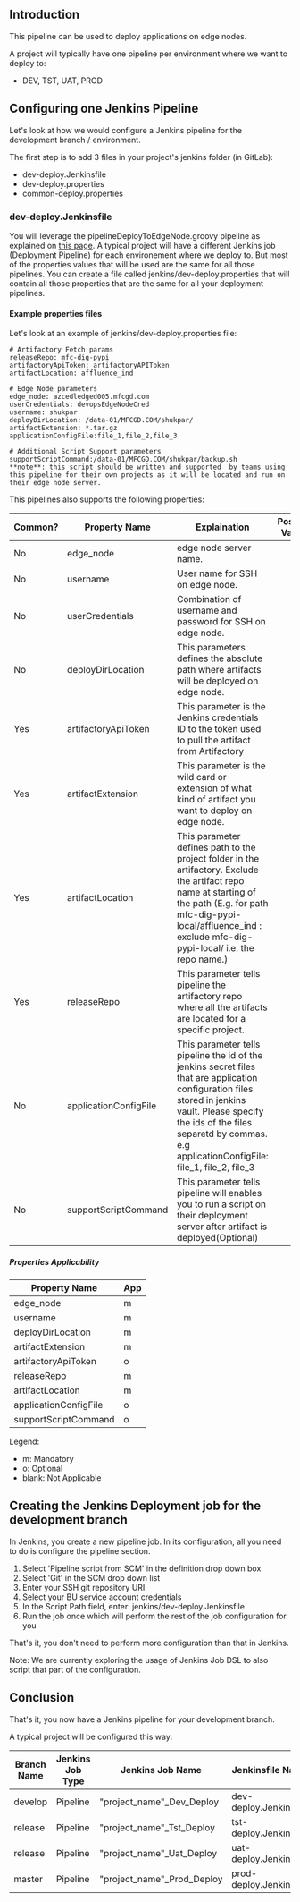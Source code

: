 ## Introduction
This pipeline can be used to deploy applications on edge nodes.

A project will typically have one pipeline per environment where we want to deploy to:
- DEV, TST, UAT, PROD

## Configuring one Jenkins Pipeline
Let's look at how we would configure a Jenkins pipeline for the development branch / environment.

The first step is to add 3 files in your project's jenkins folder (in GitLab):
- dev-deploy.Jenkinsfile
- dev-deploy.properties
- common-deploy.properties

### dev-deploy.Jenkinsfile
You will leverage the pipelineDeployToEdgeNode.groovy pipeline as explained on [this page](docs/deploy.md).
A typical project will have a different Jenkins job (Deployment Pipeline) for each environement where we deploy to.
But most of the properties values that will be used are the same for all those pipelines.
You can create a file called jenkins/dev-deploy.properties that will contain all those properties that are the same for all your deployment pipelines.

#### Example properties files

Let's look at an example of jenkins/dev-deploy.properties file:  
```
# Artifactory Fetch params
releaseRepo: mfc-dig-pypi
artifactoryApiToken: artifactoryAPIToken
artifactLocation: affluence_ind

# Edge Node parameters 
edge_node: azcedledged005.mfcgd.com
userCredentials: devopsEdgeNodeCred
username: shukpar
deployDirLocation: /data-01/MFCGD.COM/shukpar/
artifactExtension: *.tar.gz
applicationConfigFile:file_1,file_2,file_3

# Additional Script Support parameters
supportScriptCommand:/data-01/MFCGD.COM/shukpar/backup.sh
**note**: this script should be written and supported  by teams using this pipeline for their own projects as it will be located and run on their edge node server.
```

 

This pipelines also supports the following properties:


| Common? | Property Name | Explaination | Possible Values | Default Value |
| ------------- | ------------ | --------------- | ------------- |------------- |
| No  | edge_node          | edge node server name. |  |  | 
| No  | username           | User name for SSH on edge node. | | "." |
| No  | userCredentials    | Combination of username and password for SSH on edge node. | | "." |
| No  | deployDirLocation  | This parameters defines the absolute path where artifacts will be deployed on edge node. |  |  |
| Yes  | artifactoryApiToken  | This parameter is the Jenkins credentials ID to the token used to pull the artifact from Artifactory |  | artifactoryAPIToken |
| Yes  | artifactExtension  | This parameter is the wild card or extension of what kind of artifact you want to deploy on edge node. |  |  |
| Yes  | artifactLocation   | This parameter defines path to the project folder in the artifactory. Exclude the artifact repo name at starting of the path (E.g. for path mfc-dig-pypi-local/affluence_ind :  exclude mfc-dig-pypi-local/ i.e. the repo name.) |  |  |
| Yes  | releaseRepo       | This parameter tells pipeline the artifactory repo where all the artifacts are located for a specific project. |  |  |
| No  | applicationConfigFile  | This parameter tells pipeline the id of the jenkins secret files that are application configuration files stored in jenkins vault. Please specify the ids of the files separetd by commas. e.g applicationConfigFile:  file_1, file_2,  file_3 |  |  |
| No  | supportScriptCommand  | This parameter tells pipeline will enables you to run a script on their deployment server after artifact is deployed(Optional)  |  |  |


##### Properties Applicability

| Property Name | App |
| ------------- | --- |
| edge_node                 | m |
| username                  | m | 
| deployDirLocation         | m | 
| artifactExtension         | m | 
| artifactoryApiToken       | o | 
| releaseRepo               | m | 
| artifactLocation          | m | 
| applicationConfigFile     | o |
| supportScriptCommand      | o | 


Legend:
 * m: Mandatory
 * o: Optional
 * blank: Not Applicable
  
## Creating the Jenkins Deployment job for the development branch
In Jenkins, you create a new pipeline job.
In its configuration, all you need to do is configure the pipeline section.

1. Select 'Pipeline script from SCM' in the definition drop down box
2. Select 'Git' in the SCM drop down list
3. Enter your SSH git repository URI 
4. Select your BU service account credentials
5. In the Script Path field, enter: jenkins/dev-deploy.Jenkinsfile
6. Run the job once which will perform the rest of the job configuration for you

That's it, you don't need to perform more configuration than that in Jenkins.

Note: We are currently exploring the usage of Jenkins Job DSL to also script that part of the configuration. 

## Conclusion
That's it, you now have a Jenkins pipeline for your development branch.

A typical project will be configured this way:

| Branch Name | Jenkins Job Type | Jenkins Job Name | Jenkinsfile Name | Properties File Name | Jenkins job branches |
| ----------- | ---------------- | ---------------- | ---------------- | -------------------- | -------------------- |
| develop | Pipeline | "project_name"_Dev_Deploy | dev-deploy.Jenkinsfile | dev-deploy.properties | dev* |
| release | Pipeline | "project_name"_Tst_Deploy | tst-deploy.Jenkinsfile | tst-deploy.properties | release* |
| release | Pipeline | "project_name"_Uat_Deploy | uat-deploy.Jenkinsfile | uat-deploy.properties | release* |
| master | Pipeline | "project_name"_Prod_Deploy | prod-deploy.Jenkinsfile | prod-deploy.properties | master* |
